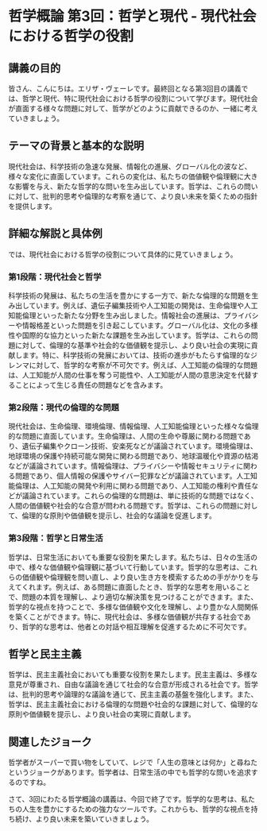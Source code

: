 # 哲学概論 第3回：哲学と現代 - 現代社会における哲学の役割

## 講義の目的

皆さん、こんにちは。エリザ・ヴェーレです。最終回となる第3回目の講義では、哲学と現代、特に現代社会における哲学の役割について学びます。現代社会が直面する様々な問題に対して、哲学がどのように貢献できるのか、一緒に考えていきましょう。

## テーマの背景と基本的な説明

現代社会は、科学技術の急速な発展、情報化の進展、グローバル化の波など、様々な変化に直面しています。これらの変化は、私たちの価値観や倫理観に大きな影響を与え、新たな哲学的な問いを生み出しています。哲学は、これらの問いに対して、批判的思考や倫理的な考察を通じて、より良い未来を築くための指針を提供します。

## 詳細な解説と具体例

では、現代社会における哲学の役割について具体的に見ていきましょう。

### 第1段階：現代社会と哲学

科学技術の発展は、私たちの生活を豊かにする一方で、新たな倫理的な問題を生み出しています。例えば、遺伝子編集技術や人工知能の開発は、生命倫理や人工知能倫理といった新たな分野を生み出しました。情報社会の進展は、プライバシーや情報格差といった問題を引き起こしています。グローバル化は、文化の多様性や国際的な協力といった新たな課題を生み出しています。哲学は、これらの問題に対して、倫理的な基準や社会的な価値観を提示し、より良い社会の実現に貢献します。特に、科学技術の発展においては、技術の進歩がもたらす倫理的なジレンマに対して、哲学的な考察が不可欠です。例えば、人工知能の倫理的な問題は、人工知能が人間の仕事を奪う可能性や、人工知能が人間の意思決定を代替することによって生じる責任の問題などを含みます。

### 第2段階：現代の倫理的な問題

現代社会は、生命倫理、環境倫理、情報倫理、人工知能倫理といった様々な倫理的な問題に直面しています。生命倫理は、人間の生命や尊厳に関わる問題であり、遺伝子編集やクローン技術、安楽死などが議論されています。環境倫理は、地球環境の保護や持続可能な開発に関わる問題であり、地球温暖化や資源の枯渇などが議論されています。情報倫理は、プライバシーや情報セキュリティに関わる問題であり、個人情報の保護やサイバー犯罪などが議論されています。人工知能倫理は、人工知能の開発や利用に関わる問題であり、人工知能の権利や責任などが議論されています。これらの倫理的な問題は、単に技術的な問題ではなく、人間の価値観や社会的な合意が問われる問題です。哲学は、これらの問題に対して、倫理的な原則や価値観を提示し、社会的な議論を促進します。

### 第3段階：哲学と日常生活

哲学は、日常生活においても重要な役割を果たします。私たちは、日々の生活の中で、様々な価値観や倫理観に基づいて行動しています。哲学的な思考は、これらの価値観や倫理観を問い直し、より良い生き方を模索するための手がかりを与えてくれます。例えば、ある問題に直面したとき、哲学的な思考を用いることで、問題の本質を理解し、より適切な解決策を見つけることができます。また、哲学的な視点を持つことで、多様な価値観や文化を理解し、より豊かな人間関係を築くことができます。特に、現代社会は、多様な価値観が共存する社会であり、哲学的な思考は、他者との対話や相互理解を促進するために不可欠です。

## 哲学と民主主義

哲学は、民主主義社会においても重要な役割を果たします。民主主義は、多様な意見が尊重され、自由な議論を通じて社会的な合意が形成される社会です。哲学は、批判的思考や論理的な議論を通じて、民主主義の基盤を強化します。また、哲学は、民主主義社会における倫理的な問題や社会的な課題に対して、倫理的な原則や価値観を提示し、より良い社会の実現に貢献します。

## 関連したジョーク

哲学者がスーパーで買い物をしていて、レジで「人生の意味とは何か」と尋ねたというジョークがあります。哲学者は、日常生活の中でも哲学的な問いを追求するのですね。

さて、3回にわたる哲学概論の講義は、今回で終了です。哲学的な思考は、私たちの人生を豊かにするための強力なツールです。これからも、哲学的な視点を持ち続け、より良い未来を築いていきましょう。
